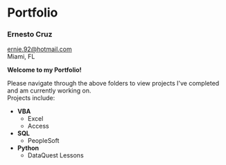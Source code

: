 # Portfolio

### Ernesto Cruz  
ernie.92@hotmail.com  
Miami, FL

**Welcome to my Portfolio!**

Please navigate through the above folders to view projects I've completed and am currently working on.  
Projects include:
* **VBA**
  * Excel
  * Access
* **SQL**
  * PeopleSoft
* **Python**
  * DataQuest Lessons
